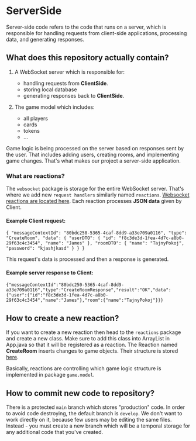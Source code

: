 # ServerSide
Server-side code refers to the code that runs on a server, which is responsible for handling requests from client-side applications, processing data, and generating responses. 

## What does this repository actually contain?
1. A WebSocket server which is responsible for:
   * handling requests from **ClientSide**.
   * storing local database
   * generating responses back to **ClientSide**.

2. The game model which includes:
   * all players
   * cards
   * tokens
   * ...

Game logic is being processed on the server based on responses sent by the user. That includes adding users, creating rooms, and implementing game changes.
That's what makes our project a server-side application.


### What are reactions?
The `websocket` package is storage for the entire WebSocket server. That's where we add new `request handlers` similarly named `reactions`.
[Websocket reactions are located here](src/main/java/com/githib/splendor_mobile_game/websocket/handlers/reactions).
Each reaction processes **JSON data** given by Client. 

#### Example Client request:

`{
  "messageContextId": "80bdc250-5365-4caf-8dd9-a33e709a0116",
  "type": "CreateRoom",
  "data": {
    "userDTO": {
      "id": "f8c3de3d-1fea-4d7c-a8b0-29f63c4c3454",
      "name": "James"
    },
    "roomDTO": {
      "name": "TajnyPokoj",
      "password": "kjashjkasd"
    }
  }
}`

This request's data is processed and then a response is generated.

#### Example server response to Client:

`{"messageContextId":"80bdc250-5365-4caf-8dd9-a33e709a0116","type":"CreateRoomResponse","result":"OK","data":{"user":{"id":"f8c3de3d-1fea-4d7c-a8b0-29f63c4c3454","name":"James"},"room":{"name":"TajnyPokoj"}}}`

## How to create a new reaction?
If you want to create a new reaction then head to the `reactions` package and create a new class. Make sure to add this class into ArrayList in App.java so that it will be registered as a reaction.
The Reaction named **CreateRoom** inserts changes to game objects. Their structure is stored [here](src/main/java/com/githib/splendor_mobile_game/game/model).

Basically, reactions are controlling which game logic structure is implemented in package `game.model`.


## How to commit new code to repository?

There is a protected `main` branch which stores "production" code. 
In order to avoid code destroying, the default branch is `develop`. We don't want to work directly on it, because few users may be editing the same files.
Instead - you must create a new branch which will be a temporal storage for any additional code that you've created.

